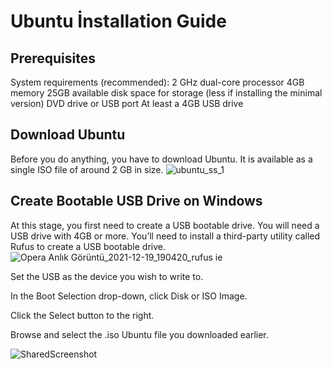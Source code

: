 # Ubuntu İnstallation Guide

## Prerequisites

System requirements (recommended):
2 GHz dual-core processor
4GB memory
25GB available disk space for storage (less if installing the minimal version)
DVD drive or USB port
At least a 4GB USB drive

## Download Ubuntu

Before you do anything, you have to download Ubuntu. It is available as a single ISO file of around 2 GB in size.
![ubuntu_ss_1](https://user-images.githubusercontent.com/90481141/146574716-3657ee29-67e6-495d-ba62-c4d1cb1dc1a7.png)

## Create Bootable USB Drive on Windows

At this stage, you first need to create a USB bootable drive. You will need a USB drive with 4GB or more.  You’ll need to install a third-party utility called Rufus to create a USB bootable drive.
![Opera Anlık Görüntü_2021-12-19_190420_rufus ie](https://user-images.githubusercontent.com/90481141/146687685-75c3b8f1-8582-444d-ad30-7a30a08c97fb.png)

Set the USB as the device you wish to write to.

In the Boot Selection drop-down, click Disk or ISO Image.

Click the Select button to the right.

Browse and select the .iso Ubuntu file you downloaded earlier.

![SharedScreenshot](https://user-images.githubusercontent.com/90481141/146687692-42177491-f635-4c66-8153-dc15fda05082.jpg)



